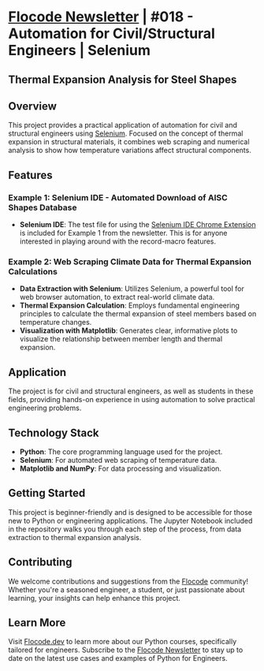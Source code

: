 # [Flocode Newsletter](flocode.substack.com) | #018 - Automation for Civil/Structural Engineers | Selenium
## Thermal Expansion Analysis for Steel Shapes

## Overview

This project provides a practical application of automation for civil and structural engineers using [Selenium](selenium.dev). Focused on the concept of thermal expansion in structural materials, it combines web scraping and numerical analysis to show how temperature variations affect structural components.

## Features

### Example 1: Selenium IDE - Automated Download of AISC Shapes Database

- **Selenium IDE**: The test file for using the [Selenium IDE Chrome Extension](https://chromewebstore.google.com/detail/selenium-ide/mooikfkahbdckldjjndioackbalphokd) is included for Example 1 from the newsletter. This is for anyone interested in playing around with the record-macro features.

### Example 2: Web Scraping Climate Data for Thermal Expansion Calculations

- **Data Extraction with Selenium**: Utilizes Selenium, a powerful tool for web browser automation, to extract real-world climate data.
- **Thermal Expansion Calculation**: Employs fundamental engineering principles to calculate the thermal expansion of steel members based on temperature changes.
- **Visualization with Matplotlib**: Generates clear, informative plots to visualize the relationship between member length and thermal expansion.


## Application

The project is for civil and structural engineers, as well as students in these fields, providing hands-on experience in using automation to solve practical engineering problems.

## Technology Stack

- **Python**: The core programming language used for the project.
- **Selenium**: For automated web scraping of temperature data.
- **Matplotlib and NumPy**: For data processing and visualization.

## Getting Started

This project is beginner-friendly and is designed to be accessible for those new to Python or engineering applications. The Jupyter Notebook included in the repository walks you through each step of the process, from data extraction to thermal expansion analysis.

## Contributing

We welcome contributions and suggestions from the [Flocode](flocode.substack.com) community! Whether you're a seasoned engineer, a student, or just passionate about learning, your insights can help enhance this project.

## Learn More
Visit [Flocode.dev](flocode.dev) to learn more about our Python courses, specifically tailored for engineers.
Subscribe to the [Flocode Newsletter](flocode.substack.com) to stay up to date on the latest use cases and examples of Python for Engineers.
